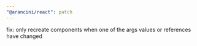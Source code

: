 ```yaml
---
"@arancini/react": patch
---
```


fix: only recreate components when one of the args values or references have changed
